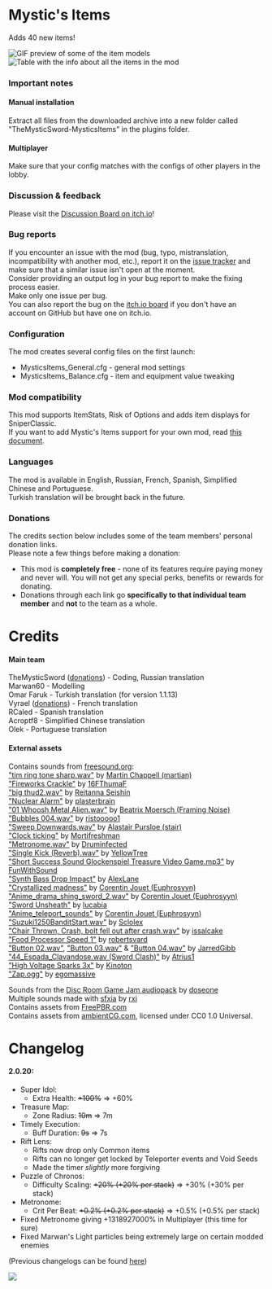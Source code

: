 # Mystic's Items
Adds 40 new items!  

![GIF preview of some of the item models](https://i.imgur.com/8OOURv4.gif)  
![Table with the info about all the items in the mod](https://i.imgur.com/9KMUL8u.png)  

### Important notes
#### Manual installation
Extract all files from the downloaded archive into a new folder called "TheMysticSword-MysticsItems" in the plugins folder.  
#### Multiplayer
Make sure that your config matches with the configs of other players in the lobby.  

### Discussion & feedback
Please visit the [Discussion Board on itch.io](https://themysticsword.itch.io/ror2-mystics-items/community)!

### Bug reports
If you encounter an issue with the mod (bug, typo, mistranslation, incompatibility with another mod, etc.), report it on the [issue tracker](https://github.com/TheMysticSword/MysticsItems/issues) and make sure that a similar issue isn't open at the moment.  
Consider providing an output log in your bug report to make the fixing process easier.  
Make only one issue per bug.  
You can also report the bug on the [itch.io board](https://itch.io/board/1788781/issue-tracker) if you don't have an account on GitHub but have one on itch.io.

### Configuration
The mod creates several config files on the first launch:
* MysticsItems_General.cfg - general mod settings
* MysticsItems_Balance.cfg - item and equipment value tweaking

### Mod compatibility
This mod supports ItemStats, Risk of Options and adds item displays for SniperClassic.  
If you want to add Mystic's Items support for your own mod, read [this document](https://github.com/TheMysticSword/MysticsItems/blob/main/FORMODDERS.md).

### Languages
The mod is available in English, Russian, French, Spanish, Simplified Chinese and Portuguese.  
Turkish translation will be brought back in the future.

### Donations
The credits section below includes some of the team members' personal donation links.  
Please note a few things before making a donation:
* This mod is **completely free** - none of its features require paying money and never will. ​You will not get any special perks, benefits or rewards for donating.​
* Donations through each link go **specifically to that individual team member** and **not** to the team as a whole.​

# Credits
#### Main team
TheMysticSword ([donations](https://boosty.to/themysticsword)) - Coding, Russian translation  
Marwan60 - Modelling  
Omar Faruk - Turkish translation (for version 1.1.13)  
Vyrael ([donations](https://ko-fi.com/vyrael_)) - French translation  
RCaled - Spanish translation  
Acroptf8 - Simplified Chinese translation  
Olek - Portuguese translation
#### External assets
Contains sounds from [freesound.org](https://freesound.org/):  
["tim ring tone sharp.wav"](https://freesound.org/people/martian/sounds/19308/) by [Martin Chappell (martian)](https://freesound.org/people/martian/)  
["Fireworks Crackle"](https://freesound.org/people/16FThumaF/sounds/505264/) by [16FThumaF](https://freesound.org/people/16FThumaF/)  
["big thud2.wav"](https://freesound.org/people/Reitanna/sounds/332668/) by [Reitanna Seishin](https://freesound.org/people/Reitanna/)  
["Nuclear Alarm"](https://freesound.org/people/plasterbrain/sounds/242856/) by [plasterbrain](https://freesound.org/people/plasterbrain/)  
["01 Whoosh,Metal,Alien.wav"](https://freesound.org/people/Framing_Noise/sounds/256911/) by [Beatrix Moersch (Framing Noise)](https://freesound.org/people/Framing_Noise/)  
["Bubbles 004.wav"](https://freesound.org/people/ristooooo1/sounds/539819/) by [ristooooo1](https://freesound.org/people/ristooooo1/)  
["Sweep Downwards.wav"](https://freesound.org/people/stair/sounds/387552/) by [Alastair Pursloe (stair)](https://freesound.org/people/stair/)  
["Clock ticking"](https://freesound.org/people/Mortifreshman/sounds/237210/) by [Mortifreshman](https://freesound.org/people/Mortifreshman/)  
["Metronome.wav"](https://freesound.org/people/Druminfected/sounds/250552/) by [Druminfected](https://freesound.org/people/Druminfected/)  
["Single Kick (Reverb).wav"](https://freesound.org/people/YellowTree/sounds/172709/) by [YellowTree](https://freesound.org/people/YellowTree/)  
["Short Success Sound Glockenspiel Treasure Video Game.mp3"](https://freesound.org/people/FunWithSound/sounds/456965/) by [FunWithSound](https://freesound.org/people/FunWithSound/)  
["Synth Bass Drop Impact"](https://freesound.org/people/AlexLane/sounds/475005/) by [AlexLane](https://freesound.org/people/AlexLane/)  
["Crystallized madness"](https://freesound.org/people/Euphrosyyn/sounds/454600/) by [Corentin Jouet (Euphrosyyn)](https://freesound.org/people/Euphrosyyn/)  
["Anime_drama_shing_sword_2.wav"](https://freesound.org/people/Euphrosyyn/sounds/529019/) by [Corentin Jouet (Euphrosyyn)](https://freesound.org/people/Euphrosyyn/)  
["Sword Unsheath"](https://freesound.org/people/lucabia/sounds/276872/) by [lucabia](https://freesound.org/people/lucabia/)  
["Anime_teleport_sounds"](https://freesound.org/people/Euphrosyyn/sounds/592787/) by [Corentin Jouet (Euphrosyyn)](https://freesound.org/people/Euphrosyyn/)  
["Suzuki1250BanditStart.wav"](https://freesound.org/people/Sclolex/sounds/211667/) by [Sclolex](https://freesound.org/people/Sclolex/)  
["Chair Thrown, Crash, bolt fell out after crash.wav"](https://freesound.org/people/issalcake/sounds/115918/) by [issalcake](https://freesound.org/people/issalcake/)  
["Food Processor Speed 1"](https://freesound.org/people/robertsvard/sounds/353528/) by [robertsvard](https://freesound.org/people/robertsvard/)  
["Button 02.wav"](https://freesound.org/people/JarredGibb/sounds/219479/), ["Button 03.wav"](https://freesound.org/people/JarredGibb/sounds/219478/) & ["Button 04.wav"](https://freesound.org/people/JarredGibb/sounds/219477/) by [JarredGibb](https://freesound.org/people/JarredGibb/)  
["44_Espada_Clavandose.wav (Sword Clash)"](https://freesound.org/people/Atrius1/sounds/470175/) by [Atrius1](https://freesound.org/people/Atrius1/)  
["High Voltage Sparks 3x"](https://freesound.org/people/Kinoton/sounds/499690/) by [Kinoton](https://freesound.org/people/Kinoton/)  
["Zap.ogg"](https://freesound.org/people/egomassive/sounds/536741/) by [egomassive](https://freesound.org/people/egomassive/)  
  
Sounds from the [Disc Room Game Jam audiopack](https://discroom.com/game-jam-tutorial-audio.zip) by [doseone](https://doseone.bandcamp.com/)  
Multiple sounds made with [sfxia](https://rxi.itch.io/sfxia) by [rxi](https://rxi.itch.io/)  
Contains assets from [FreePBR.com](https://freepbr.com/)  
Contains assets from [ambientCG.com](https://ambientcg.com/), licensed under CC0 1.0 Universal.

# Changelog
#### 2.0.20:
* Super Idol:
	* Extra Health: ~~+100%~~ ⇒ +60%
* Treasure Map:
	* Zone Radius: ~~10m~~ ⇒ 7m
* Timely Execution:
	* Buff Duration: ~~9s~~ ⇒ 7s
* Rift Lens:
	* Rifts now drop only Common items
	* Rifts can no longer get locked by Teleporter events and Void Seeds
	* Made the timer *slightly* more forgiving
* Puzzle of Chronos:
	* Difficulty Scaling: ~~+20% (+20% per stack)~~ ⇒ +30% (+30% per stack)
* Metronome:
	* Crit Per Beat: ~~+0.2% (+0.2% per stack)~~ ⇒ +0.5% (+0.5% per stack)
* Fixed Metronome giving +1318927000% in Multiplayer (this time for sure)
* Fixed Marwan's Light particles being extremely large on certain modded enemies
  
(Previous changelogs can be found [here](https://github.com/TheMysticSword/MysticsItems/blob/main/CHANGELOG.md))

![](https://i.imgur.com/gBBfdeO.png)
